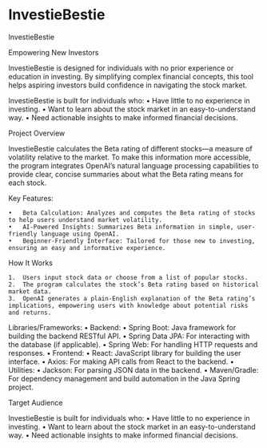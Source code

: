 # InvestieBestie

InvestieBestie

Empowering New Investors

InvestieBestie is designed for individuals with no prior experience or education in investing. By simplifying complex financial concepts, this tool helps aspiring investors build confidence in navigating the stock market.

InvestieBestie is built for individuals who:
	•	Have little to no experience in investing.
	•	Want to learn about the stock market in an easy-to-understand way.
	•	Need actionable insights to make informed financial decisions.

Project Overview

InvestieBestie calculates the Beta rating of different stocks—a measure of volatility relative to the market. To make this information more accessible, the program integrates OpenAI’s natural language processing capabilities to provide clear, concise summaries about what the Beta rating means for each stock.

Key Features:

	•	Beta Calculation: Analyzes and computes the Beta rating of stocks to help users understand market volatility.
	•	AI-Powered Insights: Summarizes Beta information in simple, user-friendly language using OpenAI.
	•	Beginner-Friendly Interface: Tailored for those new to investing, ensuring an easy and informative experience.

How It Works

	1.	Users input stock data or choose from a list of popular stocks.
	2.	The program calculates the stock’s Beta rating based on historical market data.
	3.	OpenAI generates a plain-English explanation of the Beta rating’s implications, empowering users with knowledge about potential risks and returns.

Libraries/Frameworks:
	•	Backend:
	•	Spring Boot: Java framework for building the backend RESTful API.
	•	Spring Data JPA: For interacting with the database (if applicable).
	•	Spring Web: For handling HTTP requests and responses.
	•	Frontend:
	•	React: JavaScript library for building the user interface.
	•	Axios: For making API calls from React to the backend.
	•	Utilities:
	•	Jackson: For parsing JSON data in the backend.
	•	Maven/Gradle: For dependency management and build automation in the Java Spring project.

Target Audience

InvestieBestie is built for individuals who:
	•	Have little to no experience in investing.
	•	Want to learn about the stock market in an easy-to-understand way.
	•	Need actionable insights to make informed financial decisions.
